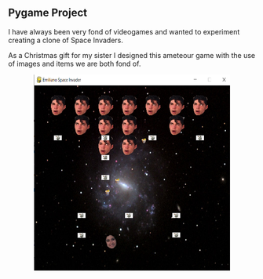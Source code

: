 ## Pygame Project

I have always been very fond of videogames and wanted to experiment creating a clone of Space Invaders.

As a Christmas gift for my sister I designed this ameteour game with the use of images and items we are both fond of. 

<p align="center">
<img src="https://github.com/emilianopp/pygame/blob/main/demo.png" width="400" height="400">
</p>
